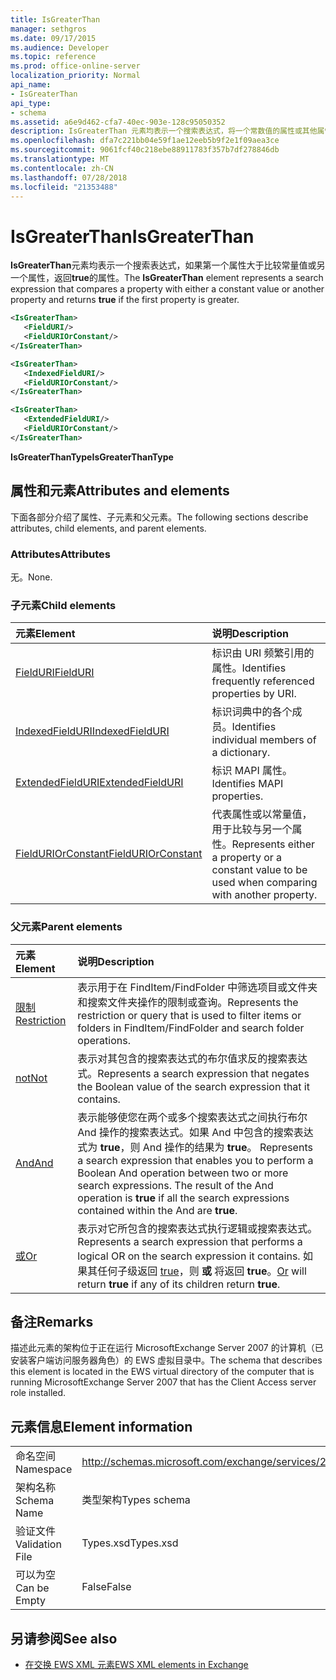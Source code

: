 ```yaml
---
title: IsGreaterThan
manager: sethgros
ms.date: 09/17/2015
ms.audience: Developer
ms.topic: reference
ms.prod: office-online-server
localization_priority: Normal
api_name:
- IsGreaterThan
api_type:
- schema
ms.assetid: a6e9d462-cfa7-40ec-903e-128c95050352
description: IsGreaterThan 元素均表示一个搜索表达式，将一个常数值的属性或其他属性进行比较，并返回的第一个属性为更高版本时为 true。
ms.openlocfilehash: dfa7c221bb04e59f1ae12eeb5b9f2e1f09aea3ce
ms.sourcegitcommit: 9061fcf40c218ebe88911783f357b7df278846db
ms.translationtype: MT
ms.contentlocale: zh-CN
ms.lasthandoff: 07/28/2018
ms.locfileid: "21353488"
---
```

# <a name="isgreaterthan"></a><span data-ttu-id="4bafd-103">IsGreaterThan</span><span class="sxs-lookup"><span data-stu-id="4bafd-103">IsGreaterThan</span></span>

<span data-ttu-id="4bafd-104">**IsGreaterThan**元素均表示一个搜索表达式，如果第一个属性大于比较常量值或另一个属性，返回**true**的属性。</span><span class="sxs-lookup"><span data-stu-id="4bafd-104">The **IsGreaterThan** element represents a search expression that compares a property with either a constant value or another property and returns **true** if the first property is greater.</span></span> 
  
```xml
<IsGreaterThan>
   <FieldURI/>
   <FieldURIOrConstant/>
</IsGreaterThan>
```

```xml
<IsGreaterThan>
   <IndexedFieldURI/> 
   <FieldURIOrConstant/>
</IsGreaterThan>
```

```xml
<IsGreaterThan>
   <ExtendedFieldURI/>
   <FieldURIOrConstant/>
</IsGreaterThan>
```

<span data-ttu-id="4bafd-105">**IsGreaterThanType**</span><span class="sxs-lookup"><span data-stu-id="4bafd-105">**IsGreaterThanType**</span></span>

## <a name="attributes-and-elements"></a><span data-ttu-id="4bafd-106">属性和元素</span><span class="sxs-lookup"><span data-stu-id="4bafd-106">Attributes and elements</span></span>

<span data-ttu-id="4bafd-107">下面各部分介绍了属性、子元素和父元素。</span><span class="sxs-lookup"><span data-stu-id="4bafd-107">The following sections describe attributes, child elements, and parent elements.</span></span>
  
### <a name="attributes"></a><span data-ttu-id="4bafd-108">Attributes</span><span class="sxs-lookup"><span data-stu-id="4bafd-108">Attributes</span></span>

<span data-ttu-id="4bafd-109">无。</span><span class="sxs-lookup"><span data-stu-id="4bafd-109">None.</span></span>
  
### <a name="child-elements"></a><span data-ttu-id="4bafd-110">子元素</span><span class="sxs-lookup"><span data-stu-id="4bafd-110">Child elements</span></span>

|<span data-ttu-id="4bafd-111">**元素**</span><span class="sxs-lookup"><span data-stu-id="4bafd-111">**Element**</span></span>|<span data-ttu-id="4bafd-112">**说明**</span><span class="sxs-lookup"><span data-stu-id="4bafd-112">**Description**</span></span>|
|:-----|:-----|
|[<span data-ttu-id="4bafd-113">FieldURI</span><span class="sxs-lookup"><span data-stu-id="4bafd-113">FieldURI</span></span>](fielduri.md) <br/> |<span data-ttu-id="4bafd-114">标识由 URI 频繁引用的属性。</span><span class="sxs-lookup"><span data-stu-id="4bafd-114">Identifies frequently referenced properties by URI.</span></span>  <br/> |
|[<span data-ttu-id="4bafd-115">IndexedFieldURI</span><span class="sxs-lookup"><span data-stu-id="4bafd-115">IndexedFieldURI</span></span>](indexedfielduri.md) <br/> |<span data-ttu-id="4bafd-116">标识词典中的各个成员。</span><span class="sxs-lookup"><span data-stu-id="4bafd-116">Identifies individual members of a dictionary.</span></span>  <br/> |
|[<span data-ttu-id="4bafd-117">ExtendedFieldURI</span><span class="sxs-lookup"><span data-stu-id="4bafd-117">ExtendedFieldURI</span></span>](extendedfielduri.md) <br/> |<span data-ttu-id="4bafd-118">标识 MAPI 属性。</span><span class="sxs-lookup"><span data-stu-id="4bafd-118">Identifies MAPI properties.</span></span>  <br/> |
|[<span data-ttu-id="4bafd-119">FieldURIOrConstant</span><span class="sxs-lookup"><span data-stu-id="4bafd-119">FieldURIOrConstant</span></span>](fielduriorconstant.md) <br/> |<span data-ttu-id="4bafd-120">代表属性或以常量值，用于比较与另一个属性。</span><span class="sxs-lookup"><span data-stu-id="4bafd-120">Represents either a property or a constant value to be used when comparing with another property.</span></span>  <br/> |
   
### <a name="parent-elements"></a><span data-ttu-id="4bafd-121">父元素</span><span class="sxs-lookup"><span data-stu-id="4bafd-121">Parent elements</span></span>

|<span data-ttu-id="4bafd-122">**元素**</span><span class="sxs-lookup"><span data-stu-id="4bafd-122">**Element**</span></span>|<span data-ttu-id="4bafd-123">**说明**</span><span class="sxs-lookup"><span data-stu-id="4bafd-123">**Description**</span></span>|
|:-----|:-----|
|[<span data-ttu-id="4bafd-124">限制</span><span class="sxs-lookup"><span data-stu-id="4bafd-124">Restriction</span></span>](restriction.md) <br/> |<span data-ttu-id="4bafd-125">表示用于在 FindItem/FindFolder 中筛选项目或文件夹和搜索文件夹操作的限制或查询。</span><span class="sxs-lookup"><span data-stu-id="4bafd-125">Represents the restriction or query that is used to filter items or folders in FindItem/FindFolder and search folder operations.</span></span>  <br/> |
|[<span data-ttu-id="4bafd-126">not</span><span class="sxs-lookup"><span data-stu-id="4bafd-126">Not</span></span>](not.md) <br/> |<span data-ttu-id="4bafd-127">表示对其包含的搜索表达式的布尔值求反的搜索表达式。</span><span class="sxs-lookup"><span data-stu-id="4bafd-127">Represents a search expression that negates the Boolean value of the search expression that it contains.</span></span>  <br/> |
|[<span data-ttu-id="4bafd-128">And</span><span class="sxs-lookup"><span data-stu-id="4bafd-128">And</span></span>](and.md) <br/> |<span data-ttu-id="4bafd-p101">表示能够使您在两个或多个搜索表达式之间执行布尔 And 操作的搜索表达式。如果 And 中包含的搜索表达式为 **true**，则 And 操作的结果为 **true**。  </span><span class="sxs-lookup"><span data-stu-id="4bafd-p101">Represents a search expression that enables you to perform a Boolean And operation between two or more search expressions. The result of the And operation is **true** if all the search expressions contained within the And are **true**.  </span></span><br/> |
|[<span data-ttu-id="4bafd-131">或</span><span class="sxs-lookup"><span data-stu-id="4bafd-131">Or</span></span>](or.md) <br/> |<span data-ttu-id="4bafd-132">表示对它所包含的搜索表达式执行逻辑或搜索表达式。</span><span class="sxs-lookup"><span data-stu-id="4bafd-132">Represents a search expression that performs a logical OR on the search expression it contains.</span></span> <span data-ttu-id="4bafd-133">如果其任何子级返回 [true](or.md)，则 **或** 将返回 **true**。</span><span class="sxs-lookup"><span data-stu-id="4bafd-133">[Or](or.md) will return **true** if any of its children return **true**.</span></span>  <br/> |
   
## <a name="remarks"></a><span data-ttu-id="4bafd-134">备注</span><span class="sxs-lookup"><span data-stu-id="4bafd-134">Remarks</span></span>

<span data-ttu-id="4bafd-135">描述此元素的架构位于正在运行 MicrosoftExchange Server 2007 的计算机（已安装客户端访问服务器角色）的 EWS 虚拟目录中。</span><span class="sxs-lookup"><span data-stu-id="4bafd-135">The schema that describes this element is located in the EWS virtual directory of the computer that is running MicrosoftExchange Server 2007 that has the Client Access server role installed.</span></span>
  
## <a name="element-information"></a><span data-ttu-id="4bafd-136">元素信息</span><span class="sxs-lookup"><span data-stu-id="4bafd-136">Element information</span></span>

|||
|:-----|:-----|
|<span data-ttu-id="4bafd-137">命名空间</span><span class="sxs-lookup"><span data-stu-id="4bafd-137">Namespace</span></span>  <br/> |http://schemas.microsoft.com/exchange/services/2006/types  <br/> |
|<span data-ttu-id="4bafd-138">架构名称</span><span class="sxs-lookup"><span data-stu-id="4bafd-138">Schema Name</span></span>  <br/> |<span data-ttu-id="4bafd-139">类型架构</span><span class="sxs-lookup"><span data-stu-id="4bafd-139">Types schema</span></span>  <br/> |
|<span data-ttu-id="4bafd-140">验证文件</span><span class="sxs-lookup"><span data-stu-id="4bafd-140">Validation File</span></span>  <br/> |<span data-ttu-id="4bafd-141">Types.xsd</span><span class="sxs-lookup"><span data-stu-id="4bafd-141">Types.xsd</span></span>  <br/> |
|<span data-ttu-id="4bafd-142">可以为空</span><span class="sxs-lookup"><span data-stu-id="4bafd-142">Can be Empty</span></span>  <br/> |<span data-ttu-id="4bafd-143">False</span><span class="sxs-lookup"><span data-stu-id="4bafd-143">False</span></span>  <br/> |
   
## <a name="see-also"></a><span data-ttu-id="4bafd-144">另请参阅</span><span class="sxs-lookup"><span data-stu-id="4bafd-144">See also</span></span>

- [<span data-ttu-id="4bafd-145">在交换 EWS XML 元素</span><span class="sxs-lookup"><span data-stu-id="4bafd-145">EWS XML elements in Exchange</span></span>](ews-xml-elements-in-exchange.md)

